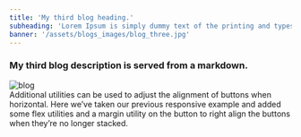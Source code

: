 ```yaml
---
title: 'My third blog heading.'
subheading: 'Lorem Ipsum is simply dummy text of the printing and typesetting industry.'
banner: '/assets/blogs_images/blog_three.jpg'
---
```


### My third blog description is served from a markdown.

<img src="{{ banner }}" class="img-fluid" alt="blog" />

<div class="blog-container description mt-3">
    Additional utilities can be used to adjust the alignment of buttons when horizontal. Here we’ve taken our previous responsive example and added some flex utilities and a margin utility on the button to right align the buttons when they’re no longer stacked.
</div>